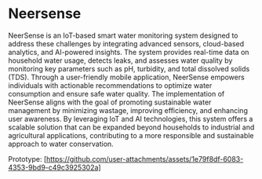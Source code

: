 # Neersense

NeerSense is an IoT-based smart water monitoring system designed to address these challenges by integrating advanced sensors, cloud-based analytics, and AI-powered insights. The system provides real-time data on household water usage, detects leaks, and assesses water quality by monitoring key parameters such as pH, turbidity, and total dissolved solids (TDS). Through a user-friendly mobile application, NeerSense empowers individuals with actionable recommendations to optimize water consumption and ensure safe water quality.
The implementation of NeerSense aligns with the goal of promoting sustainable water management by minimizing wastage, improving efficiency, and enhancing user awareness. By leveraging IoT and AI technologies, this system offers a scalable solution that can be expanded beyond households to industrial and agricultural applications, contributing to a more responsible and sustainable approach to water conservation.

Prototype:
[https://github.com/user-attachments/assets/1e79f8df-6083-4353-9bd9-c49c3925302a]
